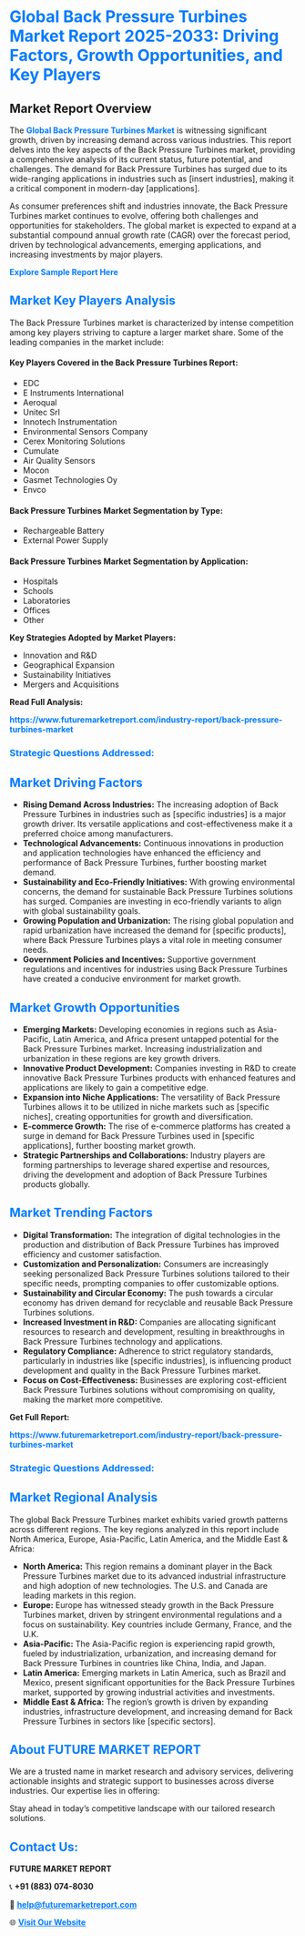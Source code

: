 <h1 style="color: #007BFF;">Global Back Pressure Turbines Market Report 2025-2033: Driving Factors, Growth Opportunities, and Key Players</h1>

<section id="overview">
<h2>Market Report Overview</h2>
<p>The <a href="https://www.futuremarketreport.com/industry-report/back-pressure-turbines-market" style="color: #007BFF; text-decoration: none;"><strong>Global Back Pressure Turbines Market</strong></a> is witnessing significant growth, driven by increasing demand across various industries. This report delves into the key aspects of the Back Pressure Turbines market, providing a comprehensive analysis of its current status, future potential, and challenges. The demand for Back Pressure Turbines has surged due to its wide-ranging applications in industries such as [insert industries], making it a critical component in modern-day [applications].</p>
<p>As consumer preferences shift and industries innovate, the Back Pressure Turbines market continues to evolve, offering both challenges and opportunities for stakeholders. The global market is expected to expand at a substantial compound annual growth rate (CAGR) over the forecast period, driven by technological advancements, emerging applications, and increasing investments by major players.</p>
</section>

<section id="overview">
<p><a href="https://www.futuremarketreport.com/request-sample/reportId=32648" style="color: #007BFF; text-decoration: none;"><strong>Explore Sample Report Here</strong></a></p>
</section>

<section id="key-players">
<h2 style="color: #007BFF;">Market Key Players Analysis</h2>
<p>The Back Pressure Turbines market is characterized by intense competition among key players striving to capture a larger market share. Some of the leading companies in the market include:</p>
<h4>Key Players Covered in the Back Pressure Turbines Report:</h4>
<ul><li>EDC</li><li>E Instruments International</li><li>Aeroqual</li><li>Unitec Srl</li><li>Innotech Instrumentation</li><li>Environmental Sensors Company</li><li>Cerex Monitoring Solutions</li><li>Cumulate</li><li>Air Quality Sensors</li><li>Mocon</li><li>Gasmet Technologies Oy</li><li>Envco</li></ul>
<h4>Back Pressure Turbines Market Segmentation by Type:</h4>
<ul><li>Rechargeable Battery</li><li>External Power Supply</li></ul>

<h4>Back Pressure Turbines Market Segmentation by Application:</h4>
<ul><li>Hospitals</li><li>Schools</li><li>Laboratories</li><li>Offices</li><li>Other</li></ul>
<p><strong>Key Strategies Adopted by Market Players:</strong></p>
<ul>
<li>Innovation and R&D</li>
<li>Geographical Expansion</li>
<li>Sustainability Initiatives</li>
<li>Mergers and Acquisitions</li>
</ul>
</section>

<section>
<p><strong>Read Full Analysis: </strong></p><a href="https://www.futuremarketreport.com/industry-report/back-pressure-turbines-market" style="color: #007BFF; text-decoration: none;"><strong>https://www.futuremarketreport.com/industry-report/back-pressure-turbines-market</strong></a>
<h3 style="color: #007BFF;">Strategic Questions Addressed:</h3>
</section>

<section id="driving-factors">
<h2 style="color: #007BFF;">Market Driving Factors</h2>
<ul>
<li><strong>Rising Demand Across Industries:</strong> The increasing adoption of Back Pressure Turbines in industries such as [specific industries] is a major growth driver. Its versatile applications and cost-effectiveness make it a preferred choice among manufacturers.</li>
<li><strong>Technological Advancements:</strong> Continuous innovations in production and application technologies have enhanced the efficiency and performance of Back Pressure Turbines, further boosting market demand.</li>
<li><strong>Sustainability and Eco-Friendly Initiatives:</strong> With growing environmental concerns, the demand for sustainable Back Pressure Turbines solutions has surged. Companies are investing in eco-friendly variants to align with global sustainability goals.</li>
<li><strong>Growing Population and Urbanization:</strong> The rising global population and rapid urbanization have increased the demand for [specific products], where Back Pressure Turbines plays a vital role in meeting consumer needs.</li>
<li><strong>Government Policies and Incentives:</strong> Supportive government regulations and incentives for industries using Back Pressure Turbines have created a conducive environment for market growth.</li>
</ul>
</section>

<section id="growth-opportunities">
<h2 style="color: #007BFF;">Market Growth Opportunities</h2>
<ul>
<li><strong>Emerging Markets:</strong> Developing economies in regions such as Asia-Pacific, Latin America, and Africa present untapped potential for the Back Pressure Turbines market. Increasing industrialization and urbanization in these regions are key growth drivers.</li>
<li><strong>Innovative Product Development:</strong> Companies investing in R&D to create innovative Back Pressure Turbines products with enhanced features and applications are likely to gain a competitive edge.</li>
<li><strong>Expansion into Niche Applications:</strong> The versatility of Back Pressure Turbines allows it to be utilized in niche markets such as [specific niches], creating opportunities for growth and diversification.</li>
<li><strong>E-commerce Growth:</strong> The rise of e-commerce platforms has created a surge in demand for Back Pressure Turbines used in [specific applications], further boosting market growth.</li>
<li><strong>Strategic Partnerships and Collaborations:</strong> Industry players are forming partnerships to leverage shared expertise and resources, driving the development and adoption of Back Pressure Turbines products globally.</li>
</ul>
</section>

<section id="trending-factors">
<h2 style="color: #007BFF;">Market Trending Factors</h2>
<ul>
<li><strong>Digital Transformation:</strong> The integration of digital technologies in the production and distribution of Back Pressure Turbines has improved efficiency and customer satisfaction.</li>
<li><strong>Customization and Personalization:</strong> Consumers are increasingly seeking personalized Back Pressure Turbines solutions tailored to their specific needs, prompting companies to offer customizable options.</li>
<li><strong>Sustainability and Circular Economy:</strong> The push towards a circular economy has driven demand for recyclable and reusable Back Pressure Turbines solutions.</li>
<li><strong>Increased Investment in R&D:</strong> Companies are allocating significant resources to research and development, resulting in breakthroughs in Back Pressure Turbines technology and applications.</li>
<li><strong>Regulatory Compliance:</strong> Adherence to strict regulatory standards, particularly in industries like [specific industries], is influencing product development and quality in the Back Pressure Turbines market.</li>
<li><strong>Focus on Cost-Effectiveness:</strong> Businesses are exploring cost-efficient Back Pressure Turbines solutions without compromising on quality, making the market more competitive.</li>
</ul>
</section>

<section>
<p><strong>Get Full Report: </strong></p><a href="https://www.futuremarketreport.com/industry-report/back-pressure-turbines-market" style="color: #007BFF; text-decoration: none;"><strong>https://www.futuremarketreport.com/industry-report/back-pressure-turbines-market</strong></a>
<h3 style="color: #007BFF;">Strategic Questions Addressed:</h3>
</section>


<section id="regional-analysis">
<h2 style="color: #007BFF;">Market Regional Analysis</h2>
<p>The global Back Pressure Turbines market exhibits varied growth patterns across different regions. The key regions analyzed in this report include North America, Europe, Asia-Pacific, Latin America, and the Middle East & Africa:</p>
<ul>
<li><strong>North America:</strong> This region remains a dominant player in the Back Pressure Turbines market due to its advanced industrial infrastructure and high adoption of new technologies. The U.S. and Canada are leading markets in this region.</li>
<li><strong>Europe:</strong> Europe has witnessed steady growth in the Back Pressure Turbines market, driven by stringent environmental regulations and a focus on sustainability. Key countries include Germany, France, and the U.K.</li>
<li><strong>Asia-Pacific:</strong> The Asia-Pacific region is experiencing rapid growth, fueled by industrialization, urbanization, and increasing demand for Back Pressure Turbines in countries like China, India, and Japan.</li>
<li><strong>Latin America:</strong> Emerging markets in Latin America, such as Brazil and Mexico, present significant opportunities for the Back Pressure Turbines market, supported by growing industrial activities and investments.</li>
<li><strong>Middle East & Africa:</strong> The region’s growth is driven by expanding industries, infrastructure development, and increasing demand for Back Pressure Turbines in sectors like [specific sectors].</li>
</ul>
</section>

<footer>
<h2 style="color: #007BFF;">About FUTURE MARKET REPORT</h2>
<p>We are a trusted name in market research and advisory services, delivering actionable insights and strategic support to businesses across diverse industries. Our expertise lies in offering:</p>

<p>Stay ahead in today’s competitive landscape with our tailored research solutions.</p>

<h2 style="color: #007BFF;">Contact Us:</h2>
<p><strong>FUTURE MARKET REPORT</strong></p>
<p>📞 <strong>+91 (883) 074-8030</strong></p>
<p>📧 <strong><a href="mailto:help@futuremarketreport.com" style="color: #007BFF;">help@futuremarketreport.com</a></strong></p>
<p>🌐 <strong><a href="https://www.futuremarketreport.com/" style="color: #007BFF;">Visit Our Website</a></strong></p>
</footer>
